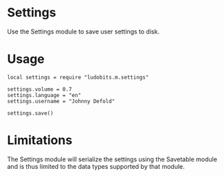 # Settings
Use the Settings module to save user settings to disk.

# Usage

	local settings = require "ludobits.m.settings"

	settings.volume = 0.7
	settings.language = "en"
	settings.username = "Johnny Defold"

	settings.save()

# Limitations
The Settings module will serialize the settings using the Savetable module and is thus limited to the data types supported by that module.
